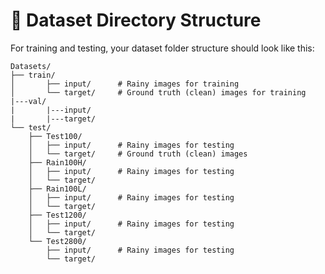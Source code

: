 # 📁 Dataset Directory Structure 

For training and testing, your dataset folder structure should look like this:
```
Datasets/
├── train/
│       ├── input/      # Rainy images for training
│       └── target/     # Ground truth (clean) images for training
|---val/
|       |---input/
|       |---target/
└── test/
    ├── Test100/
    │   ├── input/      # Rainy images for testing
    │   └── target/     # Ground truth (clean) images
    ├── Rain100H/
    │   ├── input/      # Rainy images for testing
    │   └── target/
    ├── Rain100L/
    │   ├── input/      # Rainy images for testing
    │   └── target/
    ├── Test1200/
    │   ├── input/      # Rainy images for testing
    │   └── target/
    └── Test2800/
        ├── input/      # Rainy images for testing
        └── target/
```
